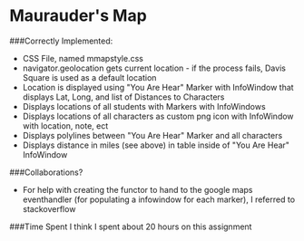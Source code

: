 Maurauder's Map
===============

###Correctly Implemented:
* CSS File, named mmapstyle.css
* navigator.geolocation gets current location - if the process fails, Davis Square is used as a default location
* Location is displayed using "You Are Hear" Marker with InfoWindow that displays Lat, Long, and list of Distances to Characters
* Displays locations of all students with Markers with InfoWindows
* Displays locations of all characters as custom png icon with InfoWindow with location, note, ect
* Displays polylines between "You Are Hear" Marker and all characters
* Displays distance in miles (see above) in table inside of "You Are Hear" InfoWindow

###Collaborations?
* For help with creating the functor to hand to the google maps eventhandler (for populating a infowindow for each marker), I referred to stackoverflow  

###Time Spent
I think I spent about 20 hours on this assignment

